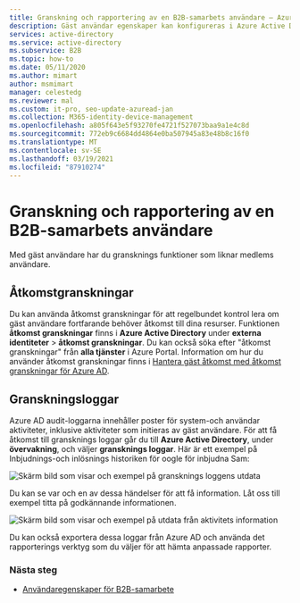 ```yaml
---
title: Granskning och rapportering av en B2B-samarbets användare – Azure AD
description: Gäst användar egenskaper kan konfigureras i Azure Active Directory B2B-samarbete
services: active-directory
ms.service: active-directory
ms.subservice: B2B
ms.topic: how-to
ms.date: 05/11/2020
ms.author: mimart
author: msmimart
manager: celestedg
ms.reviewer: mal
ms.custom: it-pro, seo-update-azuread-jan
ms.collection: M365-identity-device-management
ms.openlocfilehash: a805f643e5f93270fe4721f527073baa9a1e4c8d
ms.sourcegitcommit: 772eb9c6684dd4864e0ba507945a83e48b8c16f0
ms.translationtype: MT
ms.contentlocale: sv-SE
ms.lasthandoff: 03/19/2021
ms.locfileid: "87910274"
---
```

# <a name="auditing-and-reporting-a-b2b-collaboration-user"></a>Granskning och rapportering av en B2B-samarbets användare
Med gäst användare har du gransknings funktioner som liknar medlems användare. 

## <a name="access-reviews"></a>Åtkomstgranskningar
Du kan använda åtkomst granskningar för att regelbundet kontrol lera om gäst användare fortfarande behöver åtkomst till dina resurser. Funktionen **åtkomst granskningar** finns i **Azure Active Directory** under **externa identiteter**  >  **åtkomst granskningar**. Du kan också söka efter "åtkomst granskningar" från **alla tjänster** i Azure Portal. Information om hur du använder åtkomst granskningar finns i [Hantera gäst åtkomst med åtkomst granskningar för Azure AD](../governance/manage-guest-access-with-access-reviews.md).

## <a name="audit-logs"></a>Granskningsloggar

Azure AD audit-loggarna innehåller poster för system-och användar aktiviteter, inklusive aktiviteter som initieras av gäst användare. För att få åtkomst till gransknings loggar går du till **Azure Active Directory**, under **övervakning**, och väljer **gransknings loggar**. Här är ett exempel på Inbjudnings-och inlösnings historiken för oogle för inbjudna Sam:

![Skärm bild som visar och exempel på gransknings loggens utdata](./media/auditing-and-reporting/audit-log.png)

Du kan se var och en av dessa händelser för att få information. Låt oss till exempel titta på godkännande informationen.

![Skärm bild som visar och exempel på utdata från aktivitets information](./media/auditing-and-reporting/activity-details.png)

Du kan också exportera dessa loggar från Azure AD och använda det rapporterings verktyg som du väljer för att hämta anpassade rapporter.

### <a name="next-steps"></a>Nästa steg

- [Användaregenskaper för B2B-samarbete](user-properties.md)

